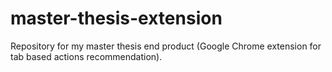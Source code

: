 master-thesis-extension
=======================

Repository for my master thesis end product (Google Chrome extension for tab based actions recommendation).
